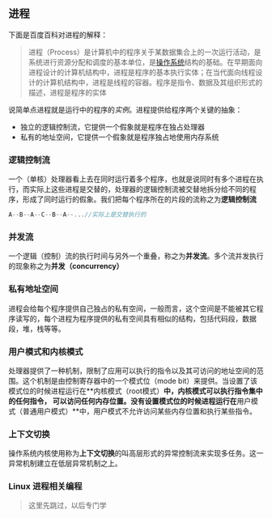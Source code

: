 ## 进程

下面是百度百科对进程的解释：
>  进程（Process）是计算机中的程序关于某数据集合上的一次运行活动，是系统进行资源分配和调度的基本单位，是[操作系统](https://baike.baidu.com/item/操作系统)结构的基础。在早期面向进程设计的计算机结构中，进程是程序的基本执行实体；在当代面向线程设计的计算机结构中，进程是线程的容器。程序是指令、数据及其组织形式的描述，进程是程序的实体

说简单点进程就是运行中的程序的*实例*。进程提供给程序两个关键的抽象：

- 独立的逻辑控制流，它提供一个假象就是程序在独占处理器
- 私有的地址空间，它提供一个假象就是程序独占地使用内存系统

### 逻辑控制流

一个（单核）处理器看上去在同时运行着多个程序，也就是说同时有多个进程在执行，而实际上这些进程是交替的，处理器的逻辑控制流被交替地拆分给不同的程序，形成了同时运行的假象。我们把每个程序所在的片段的流称之为**逻辑控制流**

```c
A--B--A--C--B--A--...//实际上是交替执行的
```
### 并发流

一个逻辑（控制）流的执行时间与另外一个重叠，称之为**并发流**。多个流并发执行的现象称之为**并发（concurrency）**

### 私有地址空间

进程会给每个程序提供自己独占的私有空间，一般而言，这个空间是不能被其它程序读写的，每个进程为程序提供的私有空间具有相似的结构，包括代码段，数据段，堆，栈等等。

### 用户模式和内核模式

处理器提供了一种机制，限制了应用可以执行的指令以及其可访问的地址空间的范围。这个机制是由控制寄存器中的一个模式位（mode bit）来提供。当设置了该模式位的时候进程运行在**内核模式（root模式）**中，内核模式可以执行指令集中的任何指令， 可以访问任何内存位置。没有设置模式位的时候进程运行在**用户模式（普通用户模式）**中，用户模式不允许访问某些内存位置和执行某些指令。

### 上下文切换

操作系统内核使用称为**上下文切换**的叫高层形式的异常控制流来实现多任务。这一异常机制建立在低层异常机制之上。

### Linux 进程相关编程

> 这里先跳过，以后专门学